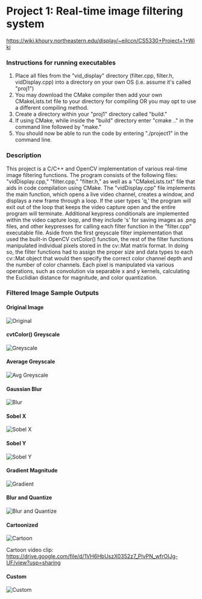 # Project 1: Real-time image filtering system

https://wiki.khoury.northeastern.edu/display/~eilccn/CS5330+Project+1+Wiki

### Instructions for running executables

1. Place all files from the "vid_display" directory (filter.cpp, filter.h, vidDisplay.cpp) into a directory on your own OS (i.e. assume it's called "proj1") <br />
2. You may download the CMake compiler then add your own CMakeLists.txt file to your directory for compiling OR you may opt to use a different compiling method.
3. Create a directory within your "proj1" directory called "build." <br />
4. If using CMake, while inside the "build" directory enter "cmake .." in the command line followed by "make." <br />
5. You should now be able to run the code by entering "./project1" in the command line.

### Description

This project is a C/C++ and OpenCV implementation of various real-time image filtering functions. The program consists of the following files: "vidDisplay.cpp," "filter.cpp," "filter.h," as well as a "CMakeLists.txt" file that aids in code compilation using CMake. The "vidDisplay.cpp" file implements the main function, which opens a live video channel, creates a window, and displays a new frame through a loop. If the user types 'q,' the program will exit out of the loop that keeps the video capture open and the entire program will terminate. Additional keypress conditionals are implemented within the video capture loop, and they include 's' for saving images as .png files, and other keypresses for calling each filter function in the "filter.cpp" executable file. Aside from the first greyscale filter implementation that used the built-in OpenCV cvtColor() function, the rest of the filter functions manipulated individual pixels stored in the cv::Mat matrix format. In doing so, the filter functions had to assign the proper size and data types to each cv::Mat object that would then specify the correct color channel depth and the number of color channels. Each pixel is manipulated via various operations, such as convolution via separable x and y kernels, calculating the Euclidian distance for magnitude, and color quantization. 

### Filtered Image Sample Outputs

#### Original Image

![Original](image_samples/lamp0.png)

#### cvtColor() Greyscale

![Greyscale](image_samples/lamp1.png)

#### Average Greyscale
![Avg Greyscale](image_samples/lamp2.png)

#### Gaussian Blur
![Blur](image_samples/lamp3.png)

#### Sobel X
![Sobel X](image_samples/lamp4.png)

#### Sobel Y
![Sobel Y](image_samples/lamp5.png)

#### Gradient Magnitude
![Gradient](image_samples/lamp6.png)

#### Blur and Quantize
![Blur and Quantize](image_samples/lamp7.png)

#### Cartoonized
![Cartoon](image_samples/lamp8.png)

Cartoon video clip: https://drive.google.com/file/d/1VH6HbUszX0352z7_PlvPN_wfrOIJg-UF/view?usp=sharing

#### Custom
![Custom](image_samples/lamp9.png)

